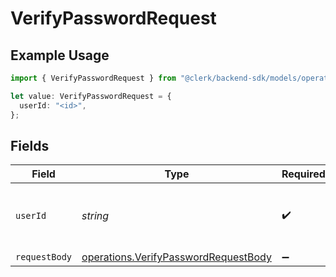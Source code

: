 # VerifyPasswordRequest

## Example Usage

```typescript
import { VerifyPasswordRequest } from "@clerk/backend-sdk/models/operations";

let value: VerifyPasswordRequest = {
  userId: "<id>",
};
```

## Fields

| Field                                                                                        | Type                                                                                         | Required                                                                                     | Description                                                                                  |
| -------------------------------------------------------------------------------------------- | -------------------------------------------------------------------------------------------- | -------------------------------------------------------------------------------------------- | -------------------------------------------------------------------------------------------- |
| `userId`                                                                                     | *string*                                                                                     | :heavy_check_mark:                                                                           | The ID of the user for whom to verify the password                                           |
| `requestBody`                                                                                | [operations.VerifyPasswordRequestBody](../../models/operations/verifypasswordrequestbody.md) | :heavy_minus_sign:                                                                           | N/A                                                                                          |